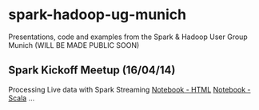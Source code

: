 # spark-hadoop-ug-munich
Presentations, code and examples from the Spark & Hadoop User Group Munich (WILL BE MADE PUBLIC SOON)

## Spark Kickoff Meetup (16/04/14)
Processing Live data with Spark Streaming [Notebook - HTML](2016-04-14-spark-kickoff/spark-streaming-twitter.html) [Notebook - Scala](2016-04-14-spark-kickoff/spark-streaming-twitter.scala)
...


